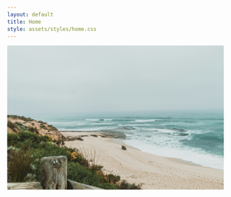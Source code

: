 ```yaml
---
layout: default
title: Home
style: assets/styles/home.css
---
```


<img src="/assets/images/beach.jpg" class="image-banner">
